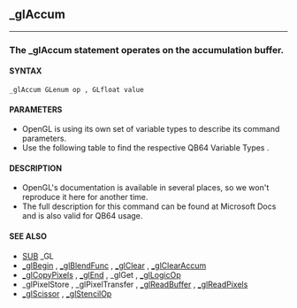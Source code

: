 ## _glAccum
---

### The _glAccum statement operates on the accumulation buffer.

#### SYNTAX

`_glAccum GLenum op , GLfloat value`

#### PARAMETERS
* OpenGL is using its own set of variable types to describe its command parameters.
* Use the following table to find the respective QB64 Variable Types .


#### DESCRIPTION
* OpenGL's documentation is available in several places, so we won't reproduce it here for another time.
* The full description for this command can be found at Microsoft Docs and is also valid for QB64 usage.


#### SEE ALSO
* [SUB](./SUB.md) _GL
* [_glBegin](./_glBegin.md) , [_glBlendFunc](./_glBlendFunc.md) , [_glClear](./_glClear.md) , [_glClearAccum](./_glClearAccum.md)
* [_glCopyPixels](./_glCopyPixels.md) , [_glEnd](./_glEnd.md) , _glGet , [_glLogicOp](./_glLogicOp.md)
* _glPixelStore , _glPixelTransfer , [_glReadBuffer](./_glReadBuffer.md) , [_glReadPixels](./_glReadPixels.md)
* [_glScissor](./_glScissor.md) , [_glStencilOp](./_glStencilOp.md)
